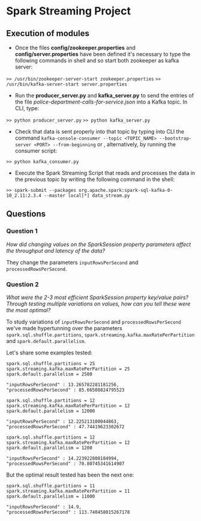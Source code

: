 # Spark Streaming Project
## Execution of modules
- Once the files **config/zookeeper.properties** and **config/server.properties** have been defined it's necessary to type the following commands in shell and so start both zookeeper as kafka server:

`>> /usr/bin/zookeeper-server-start zookeeper.properties`
`>> /usr/bin/kafka-server-start server.properties`

- Run the **producer_server.py** and **kafka_server.py** to send the entries of the file *police-department-calls-for-service.json* into a Kafka topic. In CLI, type:

`>> python producer_server.py`
`>> python kafka_server.py`

- Check that data is sent properly into that topic by typing into CLI the command `kafka-console-consumer --topic <TOPIC_NAME> --bootstrap-server <PORT> --from-beginning` or , alternatively, by running the consumer script:

`>> python kafka_consumer.py`

- Execute the Spark Streaming Script that reads and processes the data in the previous topic by writing the following command in the shell:

`>> spark-submit --packages org.apache.spark:spark-sql-kafka-0-10_2.11:2.3.4 --master local[*] data_stream.py` 


## Questions
### Question 1
*How did changing values on the SparkSession property parameters affect the throughput and latency of the data?*

They change the parameters `inputRowsPerSecond` and `processedRowsPerSecond`.
    
### Question 2
*What were the 2-3 most efficient SparkSession property key/value pairs? Through testing multiple variations on values, how can you tell these were the most optimal?*

To study variations of `inputRowsPerSecond` and `processedRowsPerSecond` we've made hypertunning over the parameters `spark.sql.shuffle.partitions`,  `spark.streaming.kafka.maxRatePerPartition` and `spark.default.parallelism`.

Let's share some examples tested:

```
spark.sql.shuffle.partitions = 25
spark.streaming.kafka.maxRatePerPartition = 25
spark.default.parallelism = 2500

"inputRowsPerSecond" : 13.265782281181256,
"processedRowsPerSecond" : 85.66508824795523
```

```
spark.sql.shuffle.partitions = 12
spark.streaming.kafka.maxRatePerPartition = 12
spark.default.parallelism = 12000
 
"inputRowsPerSecond" : 12.225213100044863,
"processedRowsPerSecond" : 47.74419623302672
```

```
spark.sql.shuffle.partitions = 12
spark.streaming.kafka.maxRatePerPartition = 12
spark.default.parallelism = 1200

"inputRowsPerSecond" : 14.223922808184994,
"processedRowsPerSecond" : 70.80745341614907
```

But the optimal result tested has been the next one:

```
spark.sql.shuffle.partitions = 11
spark.streaming.kafka.maxRatePerPartition = 11
spark.default.parallelism = 11000

"inputRowsPerSecond" : 14.9,
"processedRowsPerSecond" : 113.740458015267178
```